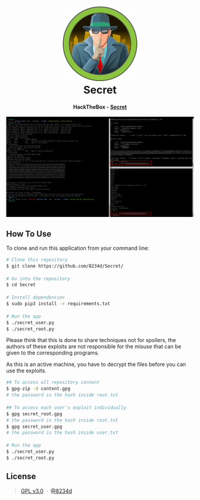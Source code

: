 <h1 align="center">
  <br>
  <a href="https://github.com/8234d/Secret"><img src="https://github.com/8234d/Secret/blob/main/secret_htb.png" alt="Secret" width="200"></a>
  <br>
  Secret
  <br>
</h1>

<h4 align="center">HackTheBox - <a href="https://app.hackthebox.com/machines/Secret" target="_blank">Secret</a></h4>

![Secret_img](https://github.com/8234d/Secret/blob/main/secret.png)

## How To Use

To clone and run this application from your command line:

```bash
# Clone this repository
$ git clone https://github.com/8234d/Secret/

# Go into the repository
$ cd Secret

# Install dependencies
$ sudo pip3 install -r requirements.txt

# Run the app
$ ./secret_user.py
$ ./secret_root.py
```

Please think that this is done to share techniques not for spoilers, the authors of these exploits are not responsible for the misuse that can be given to the corresponding programs.

As this is an active machine, you have to decrypt the files before you can use the exploits.

```bash
## To access all repository content
$ gpg-zip -d content.gpg
# the password is the hash inside root.txt

## To access each user's exploit individually
$ gpg secret_root.gpg
# the password is the hash inside root.txt
$ gpg secret_user.gpg
# the password is the hash inside user.txt

# Run the app
$ ./secret_user.py
$ ./secret_root.py
```

## License

> [GPL v3.0](https://github.com/8234d/Secret/blob/main/LICENSE) &nbsp;&middot;&nbsp;
> [@8234d](https://github.com/8234d)
